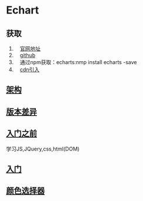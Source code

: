 # Echart

## 获取

1. &emsp;[官网地址](http://echarts.baidu.com/index.html)  
2. &emsp;[github](https://github.com/apache/incubator-echarts)
3. &emsp;通过npm获取：echarts:nmp install echarts -save
4. &emsp;[cdn引入](http://www.bootcdn.cn/echarts/)

## [架构](http://echarts.baidu.com/echarts2/doc/doc.html)

## [版本差异](https://blog.csdn.net/jnx1142410525/article/details/55056197)

## [入门之前](http://www.w3school.com.cn/)  &emsp;&emsp;
学习JS,JQuery,css,html(DOM)

## [入门](http://echarts.baidu.com/tutorial.html#5%20%E5%88%86%E9%92%9F%E4%B8%8A%E6%89%8B%20ECharts)

## [颜色选择器](https://htmlcolorcodes.com/zh/)

